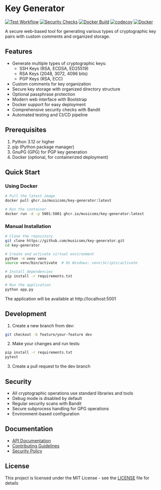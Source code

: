 # Key Generator

[![Test Workflow](https://github.com/musicsms/key-generator/actions/workflows/test.yml/badge.svg?branch=dev)](https://github.com/musicsms/key-generator/actions/workflows/test.yml)
[![Security Checks](https://github.com/musicsms/key-generator/actions/workflows/security.yml/badge.svg?branch=dev)](https://github.com/musicsms/key-generator/actions/workflows/security.yml)
[![Docker Build](https://github.com/musicsms/key-generator/actions/workflows/docker.yml/badge.svg?branch=dev)](https://github.com/musicsms/key-generator/actions/workflows/docker.yml)
[![codecov](https://codecov.io/gh/musicsms/key-generator/branch/dev/graph/badge.svg)](https://codecov.io/gh/musicsms/key-generator)
[![Docker](https://img.shields.io/badge/docker-%230db7ed.svg?style=for-the-badge&logo=docker&logoColor=white)](https://github.com/musicsms/key-generator/pkgs/container/key-generator)

A secure web-based tool for generating various types of cryptographic key pairs with custom comments and organized storage.

## Features

- Generate multiple types of cryptographic keys:
  - SSH Keys (RSA, ECDSA, ED25519)
  - RSA Keys (2048, 3072, 4096 bits)
  - PGP Keys (RSA, ECC)
- Custom comments for key organization
- Secure key storage with organized directory structure
- Optional passphrase protection
- Modern web interface with Bootstrap
- Docker support for easy deployment
- Comprehensive security checks with Bandit
- Automated testing and CI/CD pipeline

## Prerequisites

1. Python 3.12 or higher
2. pip (Python package manager)
3. GnuPG (GPG) for PGP key generation
4. Docker (optional, for containerized deployment)

## Quick Start

### Using Docker

```bash
# Pull the latest image
docker pull ghcr.io/musicsms/key-generator:latest

# Run the container
docker run -d -p 5001:5001 ghcr.io/musicsms/key-generator:latest
```

### Manual Installation

```bash
# Clone the repository
git clone https://github.com/musicsms/key-generator.git
cd key-generator

# Create and activate virtual environment
python -m venv venv
source venv/bin/activate  # On Windows: venv\Scripts\activate

# Install dependencies
pip install -r requirements.txt

# Run the application
python app.py
```

The application will be available at http://localhost:5001

## Development

1. Create a new branch from dev:
```bash
git checkout -b feature/your-feature dev
```

2. Make your changes and run tests:
```bash
pip install -r requirements.txt
pytest
```

3. Create a pull request to the dev branch

## Security

- All cryptographic operations use standard libraries and tools
- Debug mode is disabled by default
- Regular security scans with Bandit
- Secure subprocess handling for GPG operations
- Environment-based configuration

## Documentation

- [API Documentation](API.md)
- [Contributing Guidelines](CONTRIBUTING.md)
- [Security Policy](SECURITY.md)

## License

This project is licensed under the MIT License - see the [LICENSE](LICENSE) file for details
